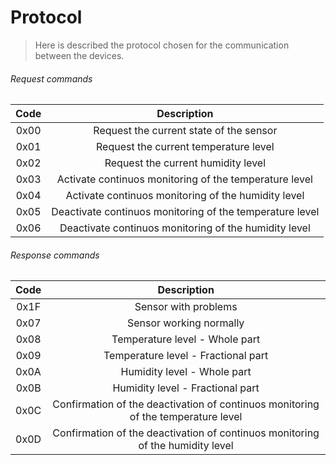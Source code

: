 # Protocol

> Here is described the protocol chosen for the communication between the devices.

<!-- TODO: Definir detalhes do protocolo de comuniação. -->

###### Request commands

| Code |                       Description                        |
| :--: | :------------------------------------------------------: |
| 0x00 |         Request the current state of the sensor          |
| 0x01 |          Request the current temperature level           |
| 0x02 |            Request the current humidity level            |
| 0x03 |  Activate continuos monitoring of the temperature level  |
| 0x04 |   Activate continuos monitoring of the humidity level    |
| 0x05 | Deactivate continuos monitoring of the temperature level |
| 0x06 |  Deactivate continuos monitoring of the humidity level   |

###### Response commands

| Code |                                    Description                                    |
| :--: | :-------------------------------------------------------------------------------: |
| 0x1F |                               Sensor with problems                                |
| 0x07 |                              Sensor working normally                              |
| 0x08 |                          Temperature level - Whole part                           |
| 0x09 |                        Temperature level - Fractional part                        |
| 0x0A |                            Humidity level - Whole part                            |
| 0x0B |                         Humidity level - Fractional part                          |
| 0x0C | Confirmation of the deactivation of continuos monitoring of the temperature level |
| 0x0D |  Confirmation of the deactivation of continuos monitoring of the humidity level   |
